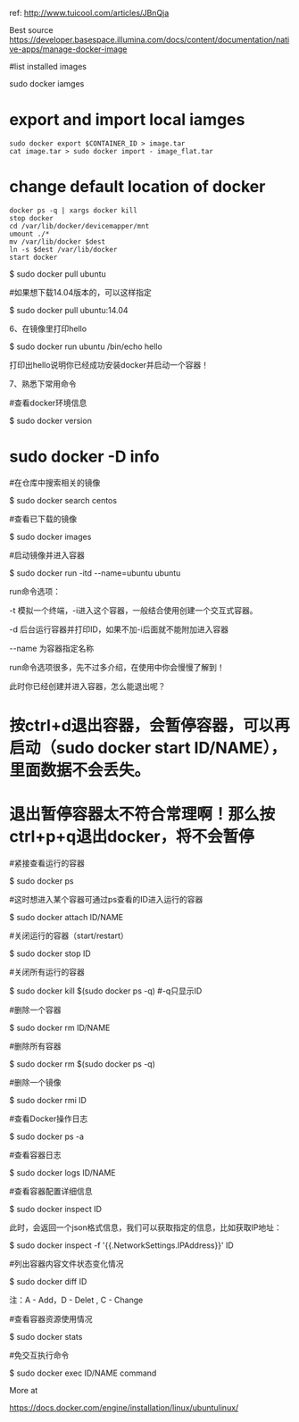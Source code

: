 ref: http://www.tuicool.com/articles/JBnQja

Best source  https://developer.basespace.illumina.com/docs/content/documentation/native-apps/manage-docker-image

#list installed images

sudo docker iamges

# export and import local iamges

    sudo docker export $CONTAINER_ID > image.tar
    cat image.tar > sudo docker import - image_flat.tar


# change default location of docker
```
docker ps -q | xargs docker kill
stop docker
cd /var/lib/docker/devicemapper/mnt
umount ./*
mv /var/lib/docker $dest
ln -s $dest /var/lib/docker
start docker
```



$ sudo docker pull ubuntu

#如果想下载14.04版本的，可以这样指定

$ sudo docker pull ubuntu:14.04

6、在镜像里打印hello

$ sudo docker run ubuntu /bin/echo hello

打印出hello说明你已经成功安装docker并启动一个容器！

7、熟悉下常用命令

#查看docker环境信息

$ sudo docker version

# sudo docker -D info

#在仓库中搜索相关的镜像

$ sudo docker search centos

#查看已下载的镜像

$ sudo docker images

#启动镜像并进入容器

$ sudo docker run -itd --name=ubuntu ubuntu

run命令选项：

-t 模拟一个终端，-i进入这个容器，一般结合使用创建一个交互式容器。

-d 后台运行容器并打印ID，如果不加-i后面就不能附加进入容器

--name 为容器指定名称

run命令选项很多，先不过多介绍，在使用中你会慢慢了解到！

此时你已经创建并进入容器，怎么能退出呢？

# 按ctrl+d退出容器，会暂停容器，可以再启动（sudo docker start ID/NAME），里面数据不会丢失。

# 退出暂停容器太不符合常理啊！那么按ctrl+p+q退出docker，将不会暂停

#紧接查看运行的容器

$ sudo docker ps

#这时想进入某个容器可通过ps查看的ID进入运行的容器

$ sudo docker attach ID/NAME

#关闭运行的容器（start/restart）

$ sudo docker stop ID

#关闭所有运行的容器

$ sudo docker kill $(sudo docker ps -q)   #-q只显示ID

#删除一个容器

$ sudo docker rm ID/NAME

#删除所有容器

$ sudo docker rm $(sudo docker ps -q)

#删除一个镜像

$ sudo docker rmi ID

#查看Docker操作日志

$ sudo docker ps -a

#查看容器日志

$ sudo docker logs ID/NAME  

#查看容器配置详细信息

$ sudo docker inspect ID

此时，会返回一个json格式信息，我们可以获取指定的信息，比如获取IP地址：

$ sudo docker inspect -f '{{.NetworkSettings.IPAddress}}' ID

#列出容器内容文件状态变化情况

$ sudo docker diff ID

注：A - Add，D - Delet , C - Change

#查看容器资源使用情况

$ sudo docker stats

#免交互执行命令

$ sudo docker exec ID/NAME command


More at 

https://docs.docker.com/engine/installation/linux/ubuntulinux/

